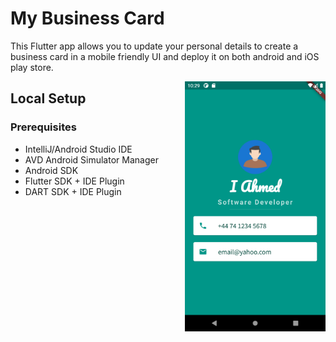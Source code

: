 # My Business Card

This Flutter app allows you to update your personal details to create a business card in a mobile friendly UI and deploy it on both android and iOS play store.

<img align="right"  src="/images/my-business-card-android-app-ui.png" height="400">

## Local Setup

### Prerequisites
* IntelliJ/Android Studio IDE
* AVD Android Simulator Manager
* Android SDK
* Flutter SDK + IDE Plugin
* DART SDK + IDE Plugin
